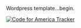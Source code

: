 Wordpress template...begin.

[![Code for America Tracker](http://stats.codeforamerica.org/codeforamerica/PhillyGoes2College2.png)](http://stats.codeforamerica.org/projects/PhillyGoes2College2)
